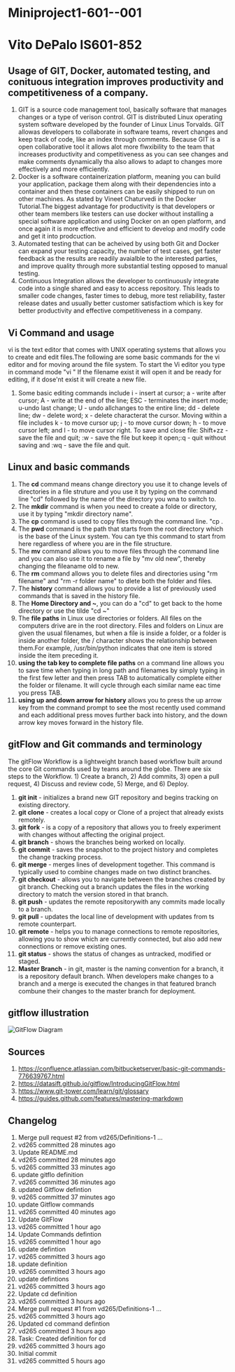 # Miniproject1-601--001
# Vito DePalo IS601-852
## Usage of GIT, Docker, automated testing, and conituous integration improves productivity and competitiveness of a company.
1. GIT is a source code management tool, basically software that manages changes or a type of verison control. GIT is distributed Linux operating system software developed by the founder of Linux Linus Torvalds. GIT allowas developers to collaborate in software teams, revert changes and keep track of code, like an index through comments. Because GIT is a open collaborative tool it allows alot more flwxibility to the team that increases productivity and competitiveness as you can see changes and make comments dynamically tha also allows to adapt to changes more effectively and more efficiently.
2. Docker is a software containerization platform, meaning you can build your application, package them along with their dependencies into a container and then these containers can be easily shipped to run on other machines. As stated by Vineet Chaturvedi in the Docker Tutorial.The biggest advantage for productivity is that developers or other team members like testers can use docker without installing a special software application and using Docker on an open platform, and once again it is more effective and efficient to develop and modify code and get it into prodcuction.
3. Automated testing that can be acheived by using both Git and Docker can expand your testing capacity, the number of test cases, get faster feedback as the results are readily avaialble to the interested parties, and improve quality through more substantial testing opposed to manual testing.
4. Continuous Integration allows the developer to continuously integrate code into a single shared and easy to access repository. This leads to smaller code changes, faster times to debug, more test reliability, faster release dates and usually better customer satisfactiom which is key for better productivity and effective competitiveness in a company.
## Vi Command and usage
vi is the text editor that comes with UNIX operating systems that allows you to create and edit files.The following are some basic commands for the vi editor and for moving around the file system. To start the Vi editor you type in command mode "vi <filename>" If the filename exist it will open it and be ready for editing, if it dose'nt exist it will create a new file. 
 1. Some basic editing commands include i - insert at cursor; a - write after cursor; A - write at the end of the line; ESC - terminates the insert mode; u-undo last change; U - undo allchanges to the entire line; dd - delete line; dw - delete word; x - delete characterat the cursor. Moving within a file includes k - to move cursor up; j - to move cursor down; h - to move cursor left; and l - to move cursor right. To save and close file: Shift+zz - save the file and quit; :w - save the file but keep it open;:q - quit without saving and :wq - save the file and quit.
## Linux and basic commands
1. The **cd** command means change directory you use it to change levels of directories in a file struture and you use it by typing on the command line "cd" followed by the name of the directory you wna to switch to.
2. The **mkdir** command is when you need to create a folde or directory, use it by typing "mkdir directory name".
3. The **cp** command is used to copy files through the command line. "cp <location of the file to be copied> <where to copy>.
4. The **pwd** command is the path that starts from the root directory which is the base of the Linux system. You can tye this command to start from here regardless of where you are in the file structure.
5. The **mv** command allows you to move files through the command line and you can also use it to rename a file by "mv old new", thereby changing the fileaname old to new.
6. The **rm** command allows you to delete files and directories using "rm filename" and "rm -r folder name" to dlete both the folder and files.
7. The **history** command allows you to provide a list of previously used commands that is saved in the history file.
8. The **Home Directory and ~**, you can do a "cd" to get back to the home directory or use the tilde "cd ~"
9. The **file paths** in Linux use directories or folders. All files on the computers drive are in the root directory. Files and folders on Linux are given the usual filenames, but when a file is inside a folder, or a folder is inside another folder, the / character shows the relationship between them.For example, /usr/bin/python indicates that one item is stored inside the item preceding it.
10. **using the tab key to complete file paths** on a command line allows you to save time when typing in long path and filenames by simply typing in the first few letter and then press TAB to automatically complete either the folder or filename. It will cycle through each similar name eac time you press TAB.
11. **using up and down arrow for history** allows you to press the up arrow key from the command prompt to see the most recently used command and each additional press moves further back into history, and the down arrow key moves forward in the history file.
## gitFlow and Git commands and terminology
The gitFlow Workflow is a lightweight branch based workflow built around the core Git commands used by teams around the globe. There are six steps to the Workflow. 1) Create a branch, 2) Add commits, 3) open a pull request, 4) Discuss and review code, 5) Merge, and 6) Deploy.
1. **git init** - initializes a brand new GIT repository and begins tracking on existing directory.
2. **git clone** - creates a local copy or Clone of a project that already exists remotely. 
3. **git fork** - is a copy of a repository that allows you to freely experiment with changes without affecting the original project.
4. **git branch** - shows the branches being worked on locally.
5. **git commit** - saves the snapshot to the project history and completes the change tracking process.
6. **git merge** - merges lines of development together. This command is typically used to combine changes made on two distinct branches.
7. **git checkout** - allows you to navigate between the branches created by git branch. Checking out a branch updates the files in the working directory to match the version stored in that branch.
8. **git push** - updates the remote repositorywith any commits made locally to a branch.
9. **git pull** - updates the local line of development with updates from ts remote counterpart.
10. **git remote** - helps you to manage connections to remote repositories, allowing you to show which are currently connected, but also add new connections or remove existing ones.
11. **git status** - shows the status of changes as untracked, modified or staged.
12. **Master Branch** - in git, master is the naming convention for a branch, it is a repository default branch. When developers make changes to a branch and a merge is executed the changes in that featured branch combune their changes to the master branch for deployment.
## gitflow illustration ##
![GitFlow Diagram](https://datasift.github.io/gitflow/GitFlowFeatureBranches.png)
## Sources ##
1. https://confluence.atlassian.com/bitbucketserver/basic-git-commands-776639767.html
2. https://datasift.github.io/gitflow/IntroducingGitFlow.html
3. https://www.git-tower.com/learn/git/glossary
4. https://guides.github.com/features/mastering-markdown
## Changelog ##
1. Merge pull request #2 from vd265/Definitions-1 … 
2. vd265 committed 28 minutes ago 
3. Update README.md 
4. vd265 committed 28 minutes ago 
5. vd265 committed 33 minutes ago 
6. update gitflo definition 
7. vd265 committed 36 minutes ago 
8. updated Gitflow defintion 
9. vd265 committed 37 minutes ago 
10. update Gitflow commands 
11. vd265 committed 40 minutes ago 
12. Update GitFlow 
13. vd265 committed 1 hour ago 
14. Update Commands defintion 
15. vd265 committed 1 hour ago 
16. update defintion 
17. vd265 committed 3 hours ago 
18. update definition 
19. vd265 committed 3 hours ago 
20. update defintions 
21. vd265 committed 3 hours ago 
22. Update cd definition 
23. vd265 committed 3 hours ago 
24. Merge pull request #1 from vd265/Definitions-1 … 
25. vd265 committed 3 hours ago 
26. Updated cd command defintion 
27. vd265 committed 3 hours ago 
28. Task: Created definition for cd 
29. vd265 committed 3 hours ago 
30. Initial commit 
31. vd265 committed 5 hours ago
